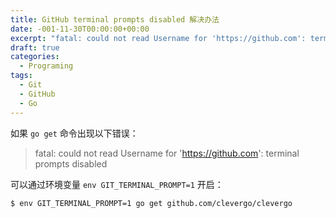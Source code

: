 ```yaml
---
title: GitHub terminal prompts disabled 解决办法
date: -001-11-30T00:00:00+00:00
excerpt: "fatal: could not read Username for 'https://github.com': terminal prompts disabled 解决办法"
draft: true
categories:
  - Programing
tags:
  - Git
  - GitHub
  - Go
---
```


如果 `go get` 命令出现以下错误：

> fatal: could not read Username for '<https://github.com>': terminal prompts disabled

可以通过环境变量 `env GIT_TERMINAL_PROMPT=1` 开启：

```shell
$ env GIT_TERMINAL_PROMPT=1 go get github.com/clevergo/clevergo
```
